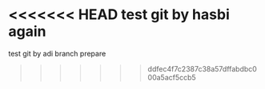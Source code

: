 <<<<<<< HEAD
test git by hasbi again
=======
test git by adi branch prepare
>>>>>>> ddfec4f7c2387c38a57dffabdbc000a5acf5ccb5
